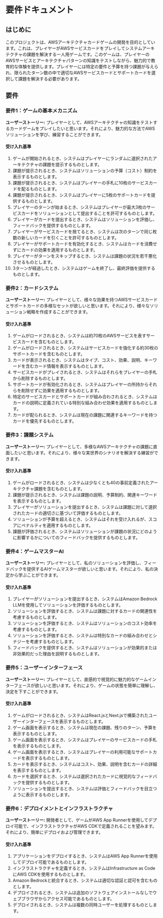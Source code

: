 # 要件ドキュメント

## はじめに

このプロジェクトは、AWSアーキテクチャカードゲームの開発を目的としています。これは、プレイヤーがAWSサービスカードをプレイしてシステムアーキテクチャの課題を解決する一人用ゲームです。このゲームは、プレイヤーのAWSサービスとアーキテクチャパターンの知識をテストしながら、魅力的で教育的な体験を提供します。プレイヤーには特定の要件と予算を持つ課題が与えられ、限られたターン数の中で適切なAWSサービスカードとサポートカードを選択して課題を解決する必要があります。

## 要件

### 要件1：ゲームの基本メカニズム

**ユーザーストーリー:** プレイヤーとして、AWSアーキテクチャの知識をテストするカードゲームをプレイしたいと思います。それにより、魅力的な方法でAWSソリューションを学び、練習することができます。

#### 受け入れ基準

1. ゲームが開始されるとき、システムはプレイヤーにランダムに選択されたアーキテクチャの課題を提示するものとします。
2. 課題が提示されるとき、システムはソリューションの予算（コスト）制約を表示するものとします。
3. 課題が提示されるとき、システムはプレイヤーの手札に10枚のサービスカードを配るものとします。
4. 課題が提示されるとき、システムはプレイヤーに5枚のサポートカードを提供するものとします。
5. プレイヤーのターンが始まるとき、システムはプレイヤーが最大3枚のサービスカードをソリューションとして提出することを許可するものとします。
6. プレイヤーがカードを提出するとき、システムはソリューションを評価し、フィードバックを提供するものとします。
7. プレイヤーがサービスカードを捨てるとき、システムは次のターンで同じ枚数の新しいカードを引くことを許可するものとします。
8. プレイヤーがサポートカードを有効化するとき、システムはカードを消費せずにカードの効果を適用するものとします。
9. プレイヤーがターンをスキップするとき、システムは課題の状況を若干悪化させるものとします。
10. 3ターンが経過したとき、システムはゲームを終了し、最終評価を提供するものとします。

### 要件2：カードシステム

**ユーザーストーリー:** プレイヤーとして、様々な効果を持つAWSサービスカードとサポートカードの多様なセットが欲しいと思います。それにより、様々なソリューション戦略を作成することができます。

#### 受け入れ基準

1. ゲームがロードされるとき、システムは約70枚のAWSサービスを表すサービスカードを含むものとします。
2. ゲームがロードされるとき、システムはサービスカードを強化する約30枚のサポートカードを含むものとします。
3. カードが表示されるとき、システムはタイプ、コスト、効果、説明、キーワードを含むカード情報を表示するものとします。
4. サービスカードがプレイされるとき、システムはそれらをプレイヤーの手札から削除するものとします。
5. サポートカードが有効化されるとき、システムはプレイヤーの所持からそれらを削除せずに効果を適用するものとします。
6. 特定のサービスカードとサポートカードが組み合わされるとき、システムはカードの説明に定義されている特別な組み合わせ効果を適用するものとします。
7. カードが配られるとき、システムは現在の課題に関連するキーワードを持つカードを優先するものとします。

### 要件3：課題システム

**ユーザーストーリー:** プレイヤーとして、多様なAWSアーキテクチャの課題に直面したいと思います。それにより、様々な実世界のシナリオを解決する練習ができます。

#### 受け入れ基準

1. ゲームがロードされるとき、システムは少なくとも40の事前定義されたアーキテクチャ課題を含むものとします。
2. 課題が提示されるとき、システムは課題の説明、予算制約、関連キーワードを表示するものとします。
3. プレイヤーがソリューションを提出するとき、システムは課題に対して選択されたカードの適切さに基づいて評価するものとします。
4. ソリューションが予算を超えるとき、システムはそれを受け入れるが、スコアにペナルティを適用するものとします。
5. 課題が評価されるとき、システムはソリューションが課題の状況にどのように影響するかについてのフィードバックを提供するものとします。

### 要件4：ゲームマスターAI

**ユーザーストーリー:** プレイヤーとして、私のソリューションを評価し、フィードバックを提供するAIゲームマスターが欲しいと思います。それにより、私の決定から学ぶことができます。

#### 受け入れ基準

1. プレイヤーがソリューションを提出するとき、システムはAmazon Bedrock LLMを使用してソリューションを評価するものとします。
2. ソリューションを評価するとき、システムは課題に対するカードの関連性を考慮するものとします。
3. ソリューションを評価するとき、システムはソリューションのコスト効率を考慮するものとします。
4. ソリューションを評価するとき、システムは特別なカードの組み合わせとシナジーを考慮するものとします。
5. フィードバックを提供するとき、システムはソリューションが効果的または非効果的だった理由を説明するものとします。

### 要件5：ユーザーインターフェース

**ユーザーストーリー:** プレイヤーとして、直感的で視覚的に魅力的なゲームインターフェースが欲しいと思います。それにより、ゲームの状態を簡単に理解し、決定を下すことができます。

#### 受け入れ基準

1. ゲームがロードされるとき、システムはReact.jsとNext.jsで構築されたユーザーインターフェースを表示するものとします。
2. ゲーム画面を表示するとき、システムは現在の課題、残りのターン、予算を表示するものとします。
3. ゲーム画面を表示するとき、システムはプレイヤーのサービスカードの手札を表示するものとします。
4. ゲーム画面を表示するとき、システムはプレイヤーの利用可能なサポートカードを表示するものとします。
5. カードを表示するとき、システムはコスト、効果、説明を含むカードの詳細を表示するものとします。
6. カードを選択するとき、システムは選択されたカードに視覚的なフィードバックを提供するものとします。
7. ソリューションを提出するとき、システムは評価とフィードバックを目立つように表示するものとします。

### 要件6：デプロイメントとインフラストラクチャ

**ユーザーストーリー:** 開発者として、ゲームがAWS App Runnerを使用してデプロイ可能で、インフラストラクチャがAWS CDKで定義されることを望みます。それにより、簡単にデプロイおよび管理できます。

#### 受け入れ基準

1. アプリケーションをデプロイするとき、システムはAWS App Runnerを使用してデプロイ可能であるものとします。
2. インフラストラクチャを定義するとき、システムはInfrastructure as CodeにAWS CDKを使用するものとします。
3. Amazon Bedrockと統合するとき、システムは適切な認証と認可を含むものとします。
4. デプロイされるとき、システムは追加のソフトウェアインストールなしでウェブブラウザからアクセス可能であるものとします。
5. デプロイされるとき、システムは複数の同時ユーザーを処理するものとします。